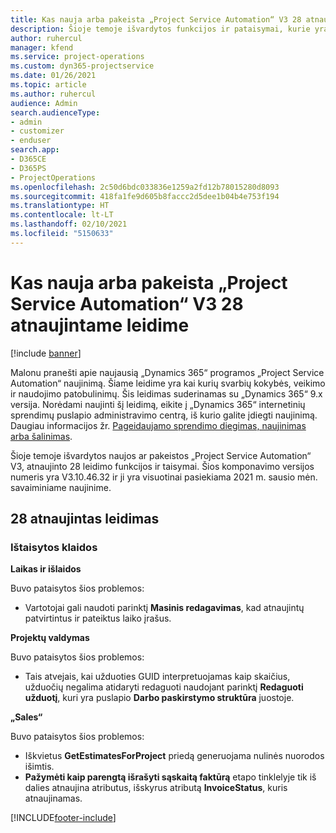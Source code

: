 ```yaml
---
title: Kas nauja arba pakeista „Project Service Automation“ V3 28 atnaujintame leidime
description: Šioje temoje išvardytos funkcijos ir pataisymai, kurie yra pasiekiami „Project Service Automation“ V3 28 atnaujintame leidime.
author: ruhercul
manager: kfend
ms.service: project-operations
ms.custom: dyn365-projectservice
ms.date: 01/26/2021
ms.topic: article
ms.author: ruhercul
audience: Admin
search.audienceType:
- admin
- customizer
- enduser
search.app:
- D365CE
- D365PS
- ProjectOperations
ms.openlocfilehash: 2c50d6bdc033836e1259a2fd12b78015280d8093
ms.sourcegitcommit: 418fa1fe9d605b8faccc2d5dee1b04b4e753f194
ms.translationtype: HT
ms.contentlocale: lt-LT
ms.lasthandoff: 02/10/2021
ms.locfileid: "5150633"
---
```

# <a name="whats-new-or-changed-in-project-service-automation-update-release-28-v3"></a>Kas nauja arba pakeista „Project Service Automation“ V3 28 atnaujintame leidime

[!include [banner](../includes/psa-now-project-operations.md)]

Malonu pranešti apie naujausią „Dynamics 365“ programos „Project Service Automation“ naujinimą. Šiame leidime yra kai kurių svarbių kokybės, veikimo ir naudojimo patobulinimų. Šis leidimas suderinamas su „Dynamics 365“ 9.x versija. Norėdami naujinti šį leidimą, eikite į „Dynamics 365“ internetinių sprendimų puslapio administravimo centrą, iš kurio galite įdiegti naujinimą. Daugiau informacijos žr. [Pageidaujamo sprendimo diegimas, naujinimas arba šalinimas](https://docs.microsoft.com/power-platform/admin/install-remove-preferred-solution).

Šioje temoje išvardytos naujos ar pakeistos „Project Service Automation“ V3, atnaujinto 28 leidimo funkcijos ir taisymai. Šios komponavimo versijos numeris yra V3.10.46.32 ir ji yra visuotinai pasiekiama 2021 m. sausio mėn. savaiminiame naujinime.

## <a name="update-release-28"></a>28 atnaujintas leidimas

### <a name="bug-fixes"></a>Ištaisytos klaidos

**Laikas ir išlaidos**

Buvo pataisytos šios problemos:

- Vartotojai gali naudoti parinktį **Masinis redagavimas**, kad atnaujintų patvirtintus ir pateiktus laiko įrašus.

**Projektų valdymas**

Buvo pataisytos šios problemos:

- Tais atvejais, kai užduoties GUID interpretuojamas kaip skaičius, užduočių negalima atidaryti redaguoti naudojant parinktį **Redaguoti užduotį**, kuri yra puslapio **Darbo paskirstymo struktūra** juostoje.

**„Sales“**

Buvo pataisytos šios problemos:

- Iškvietus **GetEstimatesForProject** priedą generuojama nulinės nuorodos išimtis.
- **Pažymėti kaip parengtą išrašyti sąskaitą faktūrą** etapo tinklelyje tik iš dalies atnaujina atributus, išskyrus atributą **InvoiceStatus**, kuris atnaujinamas.



[!INCLUDE[footer-include](../includes/footer-banner.md)]